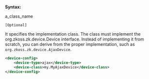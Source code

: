 **Syntax:**

<device-class>a_class_name</device-class>

`[Optional]`

It specifies the implementation class. The class must implement the
<javadoc type="interface">org.zkoss.zk.device.Device</javadoc>
interface. Instead of implementing it from scratch, you can derive from
the proper implementation, such as
`org.zkoss.zk.device.AjaxDevice`.

``` xml
<device-config>
    <device-type>ajax</device-type>
    <device-class>my.MyAjaxDevice</device-class>
</device-config>
```


